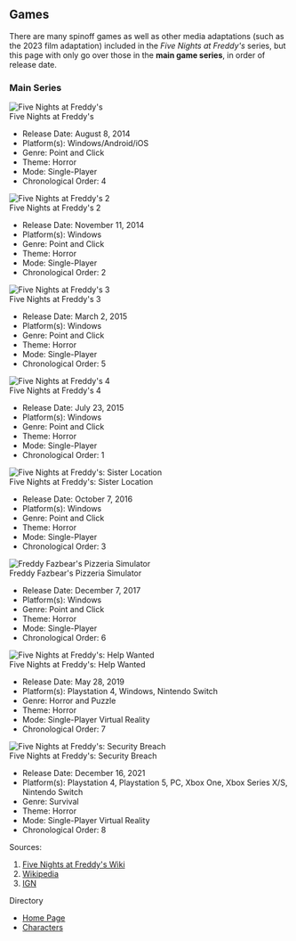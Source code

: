 ## Games
There are many spinoff games as well as other media adaptations (such as the 2023 film adaptation) included in the _Five Nights at Freddy's_ series, but this page with only go over those in the **main game series**, in order of release date. 

### Main Series
![Five Nights at Freddy's](https://static.wikia.nocookie.net/freddy-fazbears-pizza/images/d/da/FNaF1.jpg/revision/latest/scale-to-width-down/350?cb=20230410020858)  
Five Nights at Freddy's
* Release Date: August 8, 2014
* Platform(s): Windows/Android/iOS
* Genre: Point and Click
* Theme: Horror
* Mode: Single-Player
* Chronological Order: 4

![Five Nights at Freddy's 2](https://static.wikia.nocookie.net/freddy-fazbears-pizza/images/7/73/FNAF_2_picture.png/revision/latest/scale-to-width-down/350?cb=20141112195621)  
Five Nights at Freddy's 2
* Release Date: November 11, 2014
* Platform(s): Windows
* Genre: Point and Click
* Theme: Horror
* Mode: Single-Player
* Chronological Order: 2

![Five Nights at Freddy's 3](https://static.wikia.nocookie.net/freddy-fazbears-pizza/images/7/70/FNaF3_Steam_Greenlight_Icon.png/revision/latest/scale-to-width-down/350?cb=20150130050641)  
Five Nights at Freddy's 3
* Release Date: March 2, 2015
* Platform(s): Windows
* Genre: Point and Click
* Theme: Horror
* Mode: Single-Player
* Chronological Order: 5

![Five Nights at Freddy's 4](https://static.wikia.nocookie.net/freddy-fazbears-pizza/images/6/6c/Fnaf_4_desktop_icon.jpg/revision/latest/scale-to-width-down/350?cb=20150723014651)  
Five Nights at Freddy's 4
* Release Date: July 23, 2015
* Platform(s): Windows
* Genre: Point and Click
* Theme: Horror
* Mode: Single-Player
* Chronological Order: 1

![Five Nights at Freddy's: Sister Location](https://static.wikia.nocookie.net/freddy-fazbears-pizza/images/e/e5/FNAFSL_Steam_Store_Page_Header.jpg/revision/latest/scale-to-width-down/350?cb=20161011230759)  
Five Nights at Freddy's: Sister Location
* Release Date: October 7, 2016
* Platform(s): Windows
* Genre: Point and Click
* Theme: Horror
* Mode: Single-Player
* Chronological Order: 3

![Freddy Fazbear's Pizzeria Simulator](https://static.wikia.nocookie.net/freddy-fazbears-pizza/images/1/1c/FFPS_Steam_Header.jpg/revision/latest/scale-to-width-down/350?cb=20171207081037)  
Freddy Fazbear's Pizzeria Simulator
* Release Date: December 7, 2017
* Platform(s): Windows
* Genre: Point and Click
* Theme: Horror
* Mode: Single-Player
* Chronological Order: 6

![Five Nights at Freddy's: Help Wanted](https://static.wikia.nocookie.net/freddy-fazbears-pizza/images/f/f2/Helpwantedteaser2.jpg/revision/latest/scale-to-width-down/350?cb=20190325224219)  
Five Nights at Freddy's: Help Wanted
* Release Date: May 28, 2019
* Platform(s): Playstation 4, Windows, Nintendo Switch
* Genre: Horror and Puzzle
* Theme: Horror
* Mode: Single-Player Virtual Reality
* Chronological Order: 7

![Five Nights at Freddy's: Security Breach](https://static.wikia.nocookie.net/freddy-fazbears-pizza/images/f/f9/Security_breach_poster.jpg/revision/latest/scale-to-width-down/333?cb=20211202165652)  
Five Nights at Freddy's: Security Breach
* Release Date: December 16, 2021
* Platform(s): Playstation 4, Playstation 5, PC, Xbox One, Xbox Series X/S, Nintendo Switch
* Genre: Survival
* Theme: Horror
* Mode: Single-Player Virtual Reality
* Chronological Order: 8

Sources: 
1. [Five Nights at Freddy's Wiki](https://freddy-fazbears-pizza.fandom.com/wiki/Category:FNAF:_Five_Nights_at_Freddy%27s_Saga)
2. [Wikipedia](https://en.wikipedia.org/wiki/Five_Nights_at_Freddy%27s)
3. [IGN](https://www.ign.com/articles/fnaf-games-in-order)

Directory
* [Home Page](README.md)
* [Characters](MainCharacters.md)
